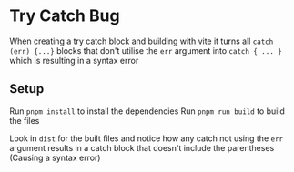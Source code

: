 # Try Catch Bug
When creating a try catch block and building with vite it turns all `catch (err) {...}` blocks that don't utilise the `err` argument into `catch { ... }` which is resulting in a syntax error

## Setup
Run `pnpm install` to install the dependencies
Run `pnpm run build` to build the files

Look in `dist` for the built files and notice how any catch not using the `err` argument results in a catch block that doesn't include the parentheses (Causing a syntax error)